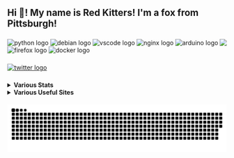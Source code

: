<h2 align="left">Hi 👋! My name is Red Kitters! I'm a fox from Pittsburgh! </h2>

###

<img align="right" height="150" src="https://avatars.githubusercontent.com/u/23389169?v=4.png"  />

###

<div align="left">
  <img src="https://cdn.jsdelivr.net/gh/devicons/devicon/icons/python/python-original.svg" height="30" width="42" alt="python logo"  />
  <img src="https://cdn.jsdelivr.net/gh/devicons/devicon/icons/debian/debian-original.svg" height="30" width="42" alt="debian logo"  />
  <img src="https://cdn.jsdelivr.net/gh/devicons/devicon/icons/vscode/vscode-original.svg" height="30" width="42" alt="vscode logo"  />
  <img src="https://cdn.jsdelivr.net/gh/devicons/devicon/icons/nginx/nginx-original.svg" height="30" width="42" alt="nginx logo"  />
  <img src="https://cdn.jsdelivr.net/gh/devicons/devicon/icons/arduino/arduino-original.svg" height="30" width="42" alt="arduino logo"  />
  <img src="https://cdn.jsdelivr.net/gh/devicons/devicon/icons/firefox/firefox-original.svg" height="30" width="42" alt="firefox logo"  />
  <img src="https://cdn.jsdelivr.net/gh/devicons/devicon/icons/docker/docker-original.svg" height="30" width="42" alt="docker logo"  />
</div>

###

<div align="left">
  <a href="https://twitter.com/@LakesideMiners" target="_blank">
    <img src="https://img.shields.io/static/v1?message=Twitter&logo=twitter&label=&color=1DA1F2&logoColor=white&labelColor=&style=for-the-badge" height="30" alt="twitter logo"  />
  </a>
</div>

###
<details>
 <summary><b>Various Stats</b></summary>


<!--START_SECTION:waka-->
![Code Time](http://img.shields.io/badge/Code%20Time-159%20hrs%2011%20mins-blue)

![Profile Views](http://img.shields.io/badge/Profile%20Views-1-blue)

**This Week I Spent My Time On** 

```text
⌚︎ Time Zone: America/New_York

Programming Languages: 
Python                   1 hr 37 mins        ███████░░░░░░░░░░░░░░░░░░   28.0% 
C                        1 hr 5 mins         ████░░░░░░░░░░░░░░░░░░░░░   18.93% 
Text                     53 mins             ███░░░░░░░░░░░░░░░░░░░░░░   15.46% 
JSON                     50 mins             ███░░░░░░░░░░░░░░░░░░░░░░   14.63% 
JavaScript               43 mins             ███░░░░░░░░░░░░░░░░░░░░░░   12.6%

Editors: 
VS Code                  5 hrs 47 mins       █████████████████████████   100.0%

Projects: 
Unknown Project          1 hr 45 mins        ███████░░░░░░░░░░░░░░░░░░   30.33% 
ReportBackToMaster       1 hr 31 mins        ██████░░░░░░░░░░░░░░░░░░░   26.28% 
Marlin-2.1.2             1 hr 5 mins         ████░░░░░░░░░░░░░░░░░░░░░   18.83% 
ZappyOSC                 53 mins             ███░░░░░░░░░░░░░░░░░░░░░░   15.49% 
Marlin-bugfix-2.1.x      15 mins             █░░░░░░░░░░░░░░░░░░░░░░░░   4.47%

```

**I Mostly Code in Python** 

```text
Python                   17 repos            ██████████░░░░░░░░░░░░░░░   40.48% 
HTML                     7 repos             ████░░░░░░░░░░░░░░░░░░░░░   16.67% 
JavaScript               5 repos             ███░░░░░░░░░░░░░░░░░░░░░░   11.9% 
GLSL                     3 repos             █░░░░░░░░░░░░░░░░░░░░░░░░   7.14% 
C++                      2 repos             █░░░░░░░░░░░░░░░░░░░░░░░░   4.76%

```



 Last Updated on 25/04/2023 18:33:44 UTC
<!--END_SECTION:waka-->


</details>
<details>
  <summary><b>Various Useful Sites</b></summary>
  
  [Grep.App](https://grep.app/) - Bulk serach git repos, regex support.
  
  [Oh Shit Git!](https://ohshitgit.com/) - For when Git makes you go "Oh Shit!"
  
</details>
  
<br clear="both">

<img src="https://raw.githubusercontent.com/LakesideMiners/LakesideMiners/output/github-contribution-grid-snake-dark.svg" align="center"/>

###
